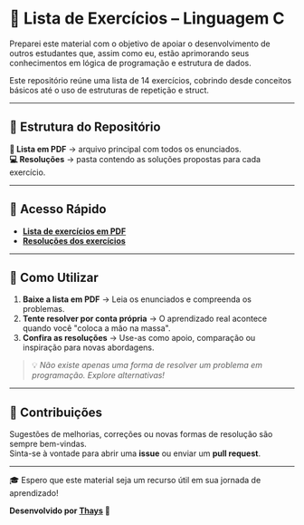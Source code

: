 # 📘 Lista de Exercícios – Linguagem C  

Preparei este material com o objetivo de apoiar o desenvolvimento de outros estudantes que, assim como eu, estão aprimorando seus conhecimentos em lógica de programação e estrutura de dados.

Este repositório reúne uma lista de 14 exercícios, cobrindo desde conceitos básicos até o uso de estruturas de repetição e struct.  

---

## 📂 Estrutura do Repositório  

**📄 Lista em PDF** → arquivo principal com todos os enunciados.  
**💻 Resoluções** → pasta contendo as soluções propostas para cada exercício.  

---

## 🔗 Acesso Rápido  

- [**Lista de exercícios em PDF**](https://github.com/thays-sabino/Exercicios_C_Estrutura_de_Dados/blob/main/Lista_de_exercicios_c.pdf)  
- [**Resoluções dos exercícios**](https://github.com/thays-sabino/Exercicios_C_Estrutura_de_Dados/tree/main/Resolu%C3%A7%C3%B5es)  

---

## 🚀 Como Utilizar  

1. **Baixe a lista em PDF** → Leia os enunciados e compreenda os problemas.  
2. **Tente resolver por conta própria** → O aprendizado real acontece quando você "coloca a mão na massa". 
3. **Confira as resoluções** → Use-as como apoio, comparação ou inspiração para novas abordagens.  

> 💡 *Não existe apenas uma forma de resolver um problema em programação. Explore alternativas!*  

---

## 🤝 Contribuições  

Sugestões de melhorias, correções ou novas formas de resolução são sempre bem-vindas.  
Sinta-se à vontade para abrir uma **issue** ou enviar um **pull request**.  

---

🎓 Espero que este material seja um recurso útil em sua jornada de aprendizado! 

**Desenvolvido por [Thays](https://github.com/thays-sabino) 🌼**  
